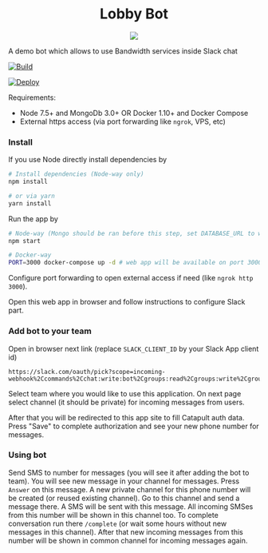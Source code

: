 <div align="center">

# Lobby Bot

<a href="http://dev.bandwidth.com"><img src="https://s3.amazonaws.com/bwdemos/BW-VMP.png"/></a>
</div>

A demo bot which allows to use Bandwidth services inside Slack chat

[![Build](https://travis-ci.org/BandwidthExamples/lobby-bot.png)](https://travis-ci.org/BandwidthExamples/lobby-bot)

[![Deploy](https://www.herokucdn.com/deploy/button.svg)](https://heroku.com/deploy)


Requirements:
* Node 7.5+ and MongoDb 3.0+ OR Docker 1.10+ and Docker Compose
* External https access (via port forwarding like `ngrok`, VPS, etc)

### Install

If you use Node directly install dependencies by

```bash
# Install dependencies (Node-way only)
npm install

# or via yarn
yarn install

```

Run the app by

```bash
# Node-way (Mongo should be ran before this step, set DATABASE_URL to with valid url to your mongo db instance)
npm start

# Docker-way
PORT=3000 docker-compose up -d # web app will be available on port 3000
```

Configure port forwarding to open external access if need (like `ngrok http 3000`).

Open this web app in browser and follow instructions to configure Slack part.


### Add bot to your team

Open in browser next link (replace `SLACK_CLIENT_ID` by your Slack App client id)

```
https://slack.com/oauth/pick?scope=incoming-webhook%2Ccommands%2Cchat:write:bot%2Cgroups:read%2Cgroups:write%2Cgroups:history&client_id=SLACK_CLIENT_ID
```

Select team where you would like to use this application. On next page select channel (it should be private) for incoming messages from users.

After that you will be redirected to this app site to fill Catapult auth data. Press "Save" to complete authorization and see your new phone number for messages.

### Using bot

Send SMS to number for messages (you will see it after adding the bot to team). You will see new message in your channel for messages. Press `Answer` on this message. A new private channel for this phone number will be created (or reused existing channel). Go to this channel and send a message there. A SMS will be sent with this message. All incoming SMSes from this number will be shown in this channel too. To complete conversation run there `/complete` (or wait some hours without new messages in this channel). After that new incoming messages from this number will be shown in common channel for incoming messages again.
